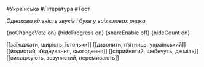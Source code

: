 #Українська #Література #Тест

*Однакова кількість звуків і букв у всіх словах рядка*

{noChangeVote on}
{hideProgress on}
{shareEnable off}
{hideCount on}

[[заїжджати, щирість, їстоньки]]
[[дзвонити, п’ятниць, український]]
[[йодистий, з’єднування, сьогодення]]
[[сприйнятий, щебечуть, джміль]]
[[висаджують, зозулястий, перемивають]]
